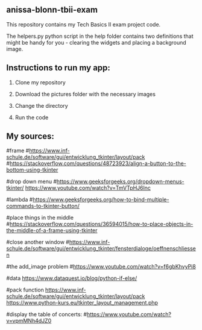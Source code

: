 ## anissa-blonn-tbii-exam

This repository contains my Tech Basics II exam project code.

The helpers.py python script in the help folder contains two definitions that might be handy for you - clearing the widgets and placing a background image.

## Instructions to run my app:

1. Clone my repository


2. Download the pictures folder with the necessary images


3. Change the directory


4. Run the code



## My sources:
#frame
#https://www.inf-schule.de/software/gui/entwicklung_tkinter/layout/pack
#https://stackoverflow.com/questions/48723923/align-a-button-to-the-bottom-using-tkinter

#drop down menu
#https://www.geeksforgeeks.org/dropdown-menus-tkinter/
https://www.youtube.com/watch?v=TmVTpHJ6lnc

#lambda
#https://www.geeksforgeeks.org/how-to-bind-multiple-commands-to-tkinter-button/

#place things in the middle
#https://stackoverflow.com/questions/36594015/how-to-place-objects-in-the-middle-of-a-frame-using-tkinter

#close another window
#https://www.inf-schule.de/software/gui/entwicklung_tkinter/fensterdialoge/oeffnenschliessen

#the add_image problem
#https://www.youtube.com/watch?v=f6gbKhvyPi8

#data
https://www.dataquest.io/blog/python-if-else/

#pack function
https://www.inf-schule.de/software/gui/entwicklung_tkinter/layout/pack
https://www.python-kurs.eu/tkinter_layout_management.php

#display the table of concerts:
#https://www.youtube.com/watch?v=vpmMNh4dJZ0

